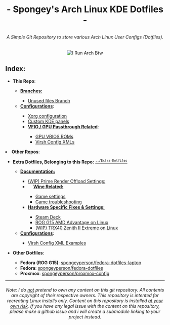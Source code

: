 # <p align=center>- Spongey's Arch Linux KDE Dotfiles -
###### <p align=center> A Simple Git Repository to store various Arch Linux User Configs (Dotfiles).

<p align=center><img src="https://user-images.githubusercontent.com/28176188/210040764-90bf0b89-1e4f-4f6f-aa42-35a006060849.png" title="I Run Arch Btw"></p>

<h2>Index:</h2>
<ul>
  <li><b>This Repo</b>:</li>
  <ul>
    <li><b><u>Branches:</u></b></li>
      <ul>
        <li><a href="https://github.com/spongeyperson/arch-dotfiles/tree/unused">Unused files Branch</a></li>
      </ul>   
      <li><b><u>Configurations</u></b>:</li>
        <ul>
          <li><a href="https://github.com/spongeyperson/arch-dotfiles/tree/master/etc/X11/xorg.conf.d/">Xorg configuration</a></li>
          <li><a href="https://github.com/spongeyperson/arch-dotfiles/tree/master/home/tyler/.local/share/plasma/layout-templates">Custom KDE panels</a></li>
          <li><b><u>VFIO / GPU Passthrough Related</u></b>:</li>
            <ul>
              <li><a href="https://github.com/spongeyperson/arch-dotfiles/tree/master/usr/share/kvm">GPU VBIOS ROMs</a></li>
              <li><a href="https://github.com/spongeyperson/arch-dotfiles/tree/master/etc/libvirt/qemu">Virsh Config XMLs</a></li>
            </ul>
          </ul>
        </ul>
      </ul>
    </ul>
  </ul>
</ul>

<li><b>Other Repos</b>:</li>
  <ul>
  <li><b>Extra Dotfiles, Belonging to this Repo:</b> <a href="https://github.com/spongeyperson/dotfiles-extras"><sup><code>../Extra-Dotfiles</code></sup></a></li>
    <ul>
      <li><b><u>Documentation:</u></b></li>
      <ul>
        <li><a href="https://github.com/spongeyperson/dotfiles-extras/blob/master/docs/PRIME-Render-Settings.md">(WIP) Prime Render Offload Settings:</a></li>
        <li><img src="https://user-images.githubusercontent.com/28176188/224575749-b843d685-2e1e-43bc-8267-ee337fde8206.svg" width="14" height="14"><b> <u>Wine Related:</b></u></li>
        <ul>
          <li><a href="https://github.com/spongeyperson/dotfiles-extras/blob/master/docs/Game-Settings.md">Game settings<a></li>
          <li><a href="https://github.com/spongeyperson/dotfiles-extras/blob/master/docs/Game-Troubleshooting.md">Game troubleshooting<a></li>
        </ul>
        <li><b><u>Hardware Specific Fixes & Settings:</u></b></li>
          <ul>
            <li><a href="https://github.com/spongeyperson/dotfiles-extras/blob/master/docs/Hardware%20Specific%20Fixes%20%26%20Settings/Steam%20Deck%20Settings.md">Steam Deck</a></li>
            <li><a href="https://github.com/spongeyperson/dotfiles-extras/blob/master/docs/Hardware%20Specific%20Fixes%20%26%20Settings/ROG-G15-config.md">ROG G15 AMD Advantage on Linux</a></li>
            <li><a href="https://github.com/spongeyperson/dotfiles-extras/blob/master/docs/Hardware%20Specific%20Fixes%20%26%20Settings/ZENITH-II-Extreme-config.md">(WIP) TRX40 Zenith II Extreme on Linux</a></li>
          </ul>
      </ul>
      <li><b><u>Configurations</u></b>:</li>
        <ul>
          <li><a href="https://github.com/spongeyperson/dotfiles-extras/tree/master/virshxml_examples">Virsh Config XML Examples</a></li>
        </ul>
    </ul>
  </ul>
</ul>
<ul>
  <li><b>Other Dotfiles</b>:</li>
    <ul>
      <li><b>Fedora (ROG G15)</b>: <a href="https://github.com/spongeyperson/fedora-dotfiles-laptop/">spongeyperson/fedora-dotfiles-laptop</a></li>
      <li><b>Fedora</b>: <a href="https://github.com/spongeyperson/fedora-dotfiles/">spongeyperson/fedora-dotfiles</a></li>
      <li><b>Proxmox</b>: <a href="https://github.com/spongeyperson/proxmox-config/">spongeyperson/proxmox-config</a></li>
    </ul>
  </ul>
</ul>

---
###### <p align=center> Note: I do <ins>not</ins> pretend to own any content on this git repository. All contents are copyright of their respective owners. This repository is intented for recreating Linux installs only. Content on this repository is installed <ins>at your own risk</ins>. If you have any legal issue with the content on this repository, please make a github issue and i will create a submodule linking to your project instead.</p>
